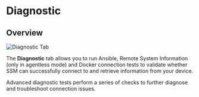 # Diagnostic

## Overview
![Diagnostic Tab](/device-configuration/diagnostic/diagnostic-1.png)

The **Diagnostic** tab allows you to run Ansible, Remote System Information (only in agentless mode) and Docker connection tests to validate whether SSM can successfully connect to and retrieve information from your device.

Advanced diagnostic tests perform a series of checks to further diagnose and troubleshoot connection issues.
